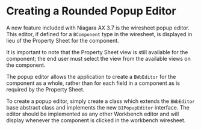 # Creating a Rounded Popup Editor

A new feature included with Niagara AX 3.7 is the wiresheet popup editor. This editor, if defined for a `BComponent` type in the wiresheet, is displayed in lieu of the Property Sheet for the component.

It is important to note that the Property Sheet view is still available for the component; the end user must select the view from the available views on the component.

The popup editor allows the application to create a `BWbEditor` for the component as a whole, rather than for each field in a component as is required by the Property Sheet.

To create a popup editor, simply create a class which extends the `BWbEditor` base abstract class and implements the new `BIPopupEditor` interface. The editor should be implemented as any other Workbench editor and will display whenever the component is clicked in the workbench wiresheet.
